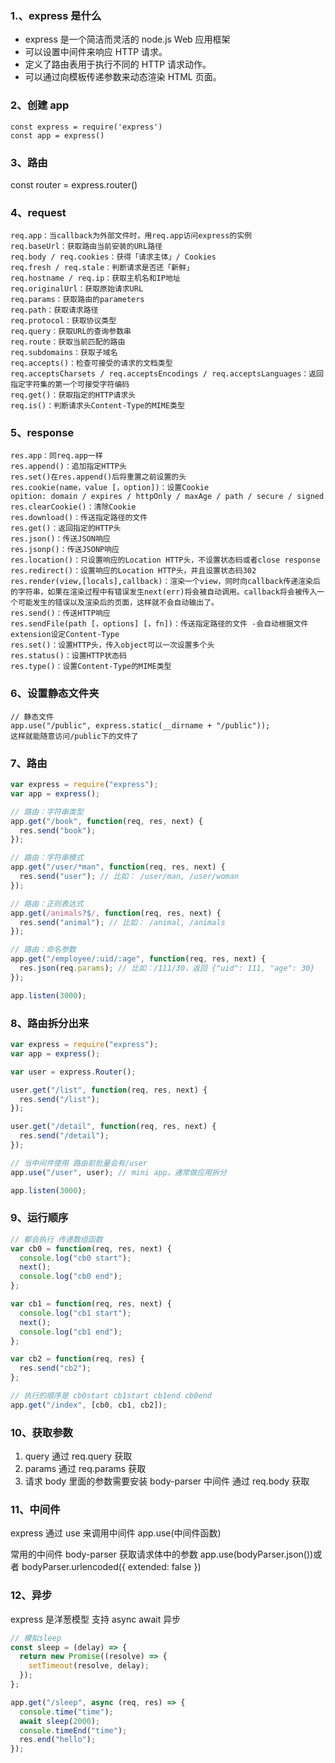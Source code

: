 ### 1.、express 是什么

- express 是一个简洁而灵活的 node.js Web 应用框架
- 可以设置中间件来响应 HTTP 请求。
- 定义了路由表用于执行不同的 HTTP 请求动作。
- 可以通过向模板传递参数来动态渲染 HTML 页面。

### 2、创建 app

    const express = require('express')
    const app = express()

### 3、路由

const router = express.router()

### 4、request

    req.app：当callback为外部文件时，用req.app访问express的实例
    req.baseUrl：获取路由当前安装的URL路径
    req.body / req.cookies：获得「请求主体」/ Cookies
    req.fresh / req.stale：判断请求是否还「新鲜」
    req.hostname / req.ip：获取主机名和IP地址
    req.originalUrl：获取原始请求URL
    req.params：获取路由的parameters
    req.path：获取请求路径
    req.protocol：获取协议类型
    req.query：获取URL的查询参数串
    req.route：获取当前匹配的路由
    req.subdomains：获取子域名
    req.accepts()：检查可接受的请求的文档类型
    req.acceptsCharsets / req.acceptsEncodings / req.acceptsLanguages：返回指定字符集的第一个可接受字符编码
    req.get()：获取指定的HTTP请求头
    req.is()：判断请求头Content-Type的MIME类型

### 5、response

    res.app：同req.app一样
    res.append()：追加指定HTTP头
    res.set()在res.append()后将重置之前设置的头
    res.cookie(name，value [，option])：设置Cookie
    opition: domain / expires / httpOnly / maxAge / path / secure / signed
    res.clearCookie()：清除Cookie
    res.download()：传送指定路径的文件
    res.get()：返回指定的HTTP头
    res.json()：传送JSON响应
    res.jsonp()：传送JSONP响应
    res.location()：只设置响应的Location HTTP头，不设置状态码或者close response
    res.redirect()：设置响应的Location HTTP头，并且设置状态码302
    res.render(view,[locals],callback)：渲染一个view，同时向callback传递渲染后的字符串，如果在渲染过程中有错误发生next(err)将会被自动调用。callback将会被传入一个可能发生的错误以及渲染后的页面，这样就不会自动输出了。
    res.send()：传送HTTP响应
    res.sendFile(path [，options] [，fn])：传送指定路径的文件 -会自动根据文件extension设定Content-Type
    res.set()：设置HTTP头，传入object可以一次设置多个头
    res.status()：设置HTTP状态码
    res.type()：设置Content-Type的MIME类型

### 6、设置静态文件夹

    // 静态文件
    app.use("/public", express.static(__dirname + "/public"));
    这样就能随意访问/public下的文件了

### 7、路由

```js
var express = require("express");
var app = express();

// 路由：字符串类型
app.get("/book", function(req, res, next) {
  res.send("book");
});

// 路由：字符串模式
app.get("/user/*man", function(req, res, next) {
  res.send("user"); // 比如： /user/man, /user/woman
});

// 路由：正则表达式
app.get(/animals?$/, function(req, res, next) {
  res.send("animal"); // 比如： /animal, /animals
});

// 路由：命名参数
app.get("/employee/:uid/:age", function(req, res, next) {
  res.json(req.params); // 比如：/111/30，返回 {"uid": 111, "age": 30}
});

app.listen(3000);
```

### 8、路由拆分出来

```js
var express = require("express");
var app = express();

var user = express.Router();

user.get("/list", function(req, res, next) {
  res.send("/list");
});

user.get("/detail", function(req, res, next) {
  res.send("/detail");
});

// 当中间件使用 路由前批量会有/user
app.use("/user", user); // mini app，通常做应用拆分

app.listen(3000);
```

### 9、运行顺序

```js
// 都会执行 传递数组函数
var cb0 = function(req, res, next) {
  console.log("cb0 start");
  next();
  console.log("cb0 end");
};

var cb1 = function(req, res, next) {
  console.log("cb1 start");
  next();
  console.log("cb1 end");
};

var cb2 = function(req, res) {
  res.send("cb2");
};

// 执行的顺序是 cb0start cb1start cb1end cb0end
app.get("/index", [cb0, cb1, cb2]);
```

### 10、获取参数

1. query 通过 req.query 获取
2. params 通过 req.params 获取
3. 请求 body 里面的参数需要安装 body-parser 中间件 通过 req.body 获取

### 11、中间件

express 通过 use 来调用中间件 app.use(中间件函数)

常用的中间件 body-parser 获取请求体中的参数 app.use(bodyParser.json())或者 bodyParser.urlencoded({ extended: false })

### 12、异步

express 是洋葱模型 支持 async await 异步

```js
// 模拟sleep
const sleep = (delay) => {
  return new Promise((resolve) => {
    setTimeout(resolve, delay);
  });
};

app.get("/sleep", async (req, res) => {
  console.time("time");
  await sleep(2000);
  console.timeEnd("time");
  res.end("hello");
});
```
